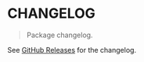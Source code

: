 # CHANGELOG

> Package changelog.

See [GitHub Releases](https://github.com/stdlib-js/assert-is-same-value/releases) for the changelog.